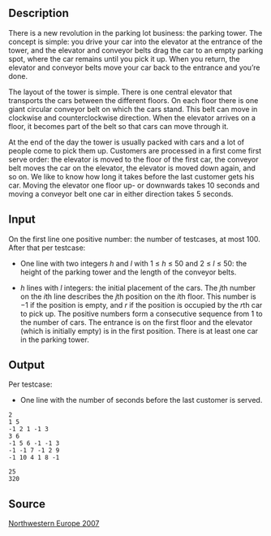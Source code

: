 <h2>Description</h2><p>There is a new revolution in the parking lot business: the parking tower. The concept is simple: you drive your car into the elevator at the entrance of the tower, and the elevator and conveyor belts drag the car to an empty parking spot, where the car remains until you pick it up. When you return, the elevator and conveyor belts move your car back to the entrance and you’re done.</p><p>The layout of the tower is simple. There is one central elevator that transports the cars between the different floors. On each floor there is one giant circular conveyor belt on which the cars stand. This belt can move in clockwise and counterclockwise direction. When the elevator arrives on a floor, it becomes part of the belt so that cars can move through it.</p><p>At the end of the day the tower is usually packed with cars and a lot of people come to pick them up. Customers are processed in a first come first serve order: the elevator is moved to the floor of the first car, the conveyor belt moves the car on the elevator, the elevator is moved down again, and so on. We like to know how long it takes before the last customer gets his car. Moving the elevator one floor up- or downwards takes 10 seconds and moving a conveyor belt one car in either direction takes 5 seconds.</p><h2>Input</h2><p>On the first line one positive number: the number of testcases, at most 100. After that per testcase:</p><ul><li><p>One line with two integers <i>h</i> and <i>l</i> with 1 ≤ <i>h</i> ≤ 50 and 2 ≤ <i>l</i> ≤ 50: the height of the parking tower and the length of the conveyor belts.</p></li><li><p><i>h</i> lines with <i>l</i> integers: the initial placement of the cars. The <i>j</i>th number on the <i>i</i>th line describes the <i>j</i>th position on the <i>i</i>th floor. This number is −1 if the position is empty, and <i>r</i> if the position is occupied by the <i>r</i>th car to pick up. The positive numbers form a consecutive sequence from 1 to the number of cars. The entrance is on the first floor and the elevator (which is initially empty) is in the first position. There is at least one car in the parking tower.</p></li></ul><h2>Output</h2><p>Per testcase:</p><ul><li>One line with the number of seconds before the last customer is served.</li></ul><pre><code class="language-input1">2
1 5
-1 2 1 -1 3
3 6
-1 5 6 -1 -1 3
-1 -1 7 -1 2 9
-1 10 4 1 8 -1</code></pre><pre><code class="language-output1">25
320</code></pre><h2>Source</h2><a href="searchproblem?field=source&amp;key=Northwestern+Europe+2007">Northwestern Europe 2007</a>